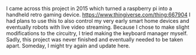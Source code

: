 I came across this project in 2015 which turned a raspberry pi into a handheld retro gaming device. 
https://www.thingiverse.com/thing:667904
I had plans to use this to also control my very early smart home devices and eventually robots with live video streaming. Because I chose to make slight modifications to the circuitry, I tried making the keyboard manager myself. Sadly, this project was never finished and eventually needed to be taken apart. Someday, I might try again and update here.
